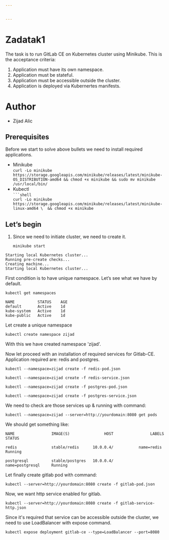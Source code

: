 ```yaml
---


---
```


<h1 id="zadatak1">Zadatak1</h1>
<p>The task is to run GitLab CE on Kubernetes cluster using Minikube. This is the acceptance criteria:</p>
<ol>
<li>Application must have its own namespace.</li>
<li>Application must be stateful.</li>
<li>Application must be accessible outside the cluster.</li>
<li>Application is deployed via Kubernertes manifests.</li>
</ol>
<h1 id="author">Author</h1>
<ul>
<li>Zijad Alic</li>
</ul>
<h2 id="prerequisites">Prerequisites</h2>
<p>Before we start to solve above bullets we need to install required applications.</p>
<ul>
<li>Minikube<br>
<code>curl -Lo minikube https://storage.googleapis.com/minikube/releases/latest/minikube-OS_DISTRIBUTION-amd64 &amp;&amp; chmod +x minikube &amp;&amp; sudo mv minikube /usr/local/bin/</code></li>
<li>Kubectl<br>
<code>```shell
curl -Lo minikube https://storage.googleapis.com/minikube/releases/latest/minikube-linux-amd64 \  && chmod +x minikube</code></li>
</ul>
<h2 id="lets-begin">Let’s begin</h2>
<ol>
<li>
<p>Since we need to initiate cluster, we need to create it.</p>
<p><code>minikube start</code></p>
</li>
</ol>
<pre><code>Starting local Kubernetes cluster...
Running pre-create checks...
Creating machine...
Starting local Kubernetes cluster...
</code></pre>
<p>First condition is to have unique namespace. Let’s see what we have by default.</p>
<pre><code>kubectl get namespaces
</code></pre>
<p><code>NAME          STATUS    AGE</code><br>
<code>default       Active    1d</code><br>
<code>kube-system   Active    1d</code><br>
   <code>kube-public   Active    1d</code><br>

<p>Let create a unique namespace</p>

    kubectl create namespace zijad

<p>With this we have created namespace 'zijad'.

Now let proceed with an installation of required services for Gitlab-CE. Application required are: redis and postgres.

`kubectl --namespace=zijad create -f redis-pod.json` 
 
 `kubectl --namespace=zijad create -f redis-service.json` 

`kubectl --namespace=zijad create -f postgres-pod.json `

`kubectl --namespace=zijad create -f postgres-service.json`

We need to check are those services up & running with command:

`kubectl --namespace=zijad --server=http://yourdomain:8080 get pods`

We should get something like:


`NAME                IMAGE(S)               HOST                LABELS              STATUS`

`redis               stable/redis      10.0.0.4/           name=redis          Running`

`postgresql          stable/postgres   10.0.0.4/           name=postgresql     Running`

Let finally create gitlab pod with command:

`kubectl --server=http://yourdomain:8080 create -f gitlab-pod.json`

Now, we want http service enabled for gitlab.

`kubectl --server=http://yourdomain:8080 create -f gitlab-service-http.json`

Since it's required that service can be accessible outside the cluster, we need to use LoadBalancer with expose command.

`kubectl expose deployment gitlab-ce --type=LoadBalancer --port=8080`
 
<!--stackedit_data:
eyJoaXN0b3J5IjpbLTE0NjI5MTA0MjMsLTE2NzMwNDkyMDgsNj
g4NDI5NzA0LC0xODk2NTU1Mzg1LC02NDMzNzU4MjIsLTM1MDQ3
MTExNSwtMTk5NzI5NDk2MSwtMTM4NjMyODk0MywxNTkyOTY3MD
k5LDY5NjQ4NjcwMSwxOTY2NTI3MTA4LC00MDI0MTA2MTIsNjcw
MzI3NTI1LDg0ODg0NjU5MywxMjc5Mzk2OTYwXX0=
-->